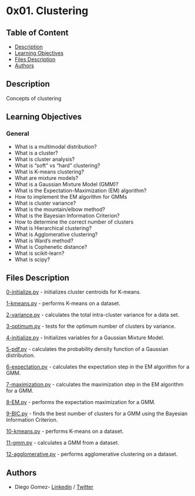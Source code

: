 # 0x01. Clustering

## Table of Content
* [Description](#description)
* [Learning Objectives](#learning-objectives)
* [Files Description](#files-description)
* [Authors](#authors)

## Description
Concepts of clustering


## Learning Objectives
### General

- What is a multimodal distribution?
- What is a cluster?
- What is cluster analysis?
- What is “soft” vs “hard” clustering?
- What is K-means clustering?
- What are mixture models?
- What is a Gaussian Mixture Model (GMM)?
- What is the Expectation-Maximization (EM) algorithm?
- How to implement the EM algorithm for GMMs
- What is cluster variance?
- What is the mountain/elbow method?
- What is the Bayesian Information Criterion?
- How to determine the correct number of clusters
- What is Hierarchical clustering?
- What is Agglomerative clustering?
- What is Ward’s method?
- What is Cophenetic distance?
- What is scikit-learn?
- What is scipy?


## Files Description

[0-initialize.py](0-initialize.py) - initializes cluster centroids for K-means.

[1-kmeans.py](1-kmeans.py) -  performs K-means on a dataset.

[2-variance.py](2-variance.py) - calculates the total intra-cluster variance for a data set.

[3-optimum.py](3-optimum.py) - tests for the optimum number of clusters by variance.

[4-initialize.py](4-initialize.py) - Initializes variables for a Gaussian Mixture Model.

[5-pdf.py](5-pdf.py) - calculates the probability density function of a Gaussian distribution.

[6-expectation.py](6-expectation.py) - calculates the expectation step in the EM algorithm for a GMM.

[7-maximization.py](7-maximization.py) - calculates the maximization step in the EM algorithm for a GMM.

[8-EM.py](8-EM.py) - performs the expectation maximization for a GMM.

[9-BIC.py](9-BIC.py) - finds the best number of clusters for a GMM using the Bayesian Information Criterion.

[10-kmeans.py](10-kmeans.py) - performs K-means on a dataset.

[11-gmm.py](11-gmm.py) - calculates a GMM from a dataset.

[12-agglomerative.py](12-agglomerative.py) - performs agglomerative clustering on a dataset.




## Authors
* Diego Gomez- [Linkedin](https://www.linkedin.com/in/diego-g%C3%B3mez-8861b61a1/) / [Twitter](https://twitter.com/dagomez2530)
